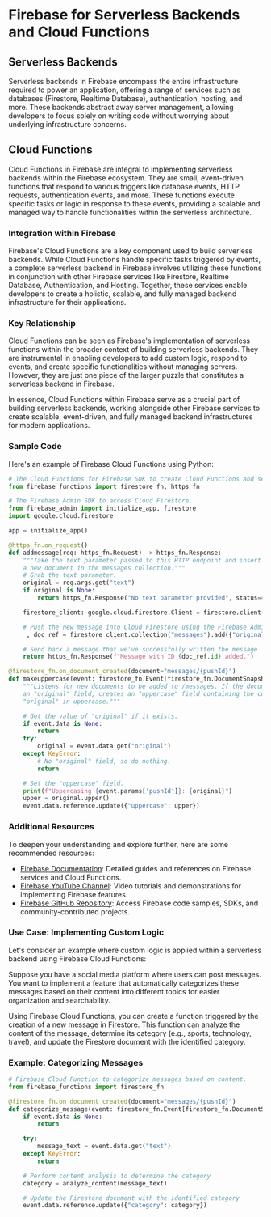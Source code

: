 # Firebase for Serverless Backends and Cloud Functions

## Serverless Backends

Serverless backends in Firebase encompass the entire infrastructure required to power an application, offering a range of services such as databases (Firestore, Realtime Database), authentication, hosting, and more. These backends abstract away server management, allowing developers to focus solely on writing code without worrying about underlying infrastructure concerns.

## Cloud Functions

Cloud Functions in Firebase are integral to implementing serverless backends within the Firebase ecosystem. They are small, event-driven functions that respond to various triggers like database events, HTTP requests, authentication events, and more. These functions execute specific tasks or logic in response to these events, providing a scalable and managed way to handle functionalities within the serverless architecture.

### Integration within Firebase

Firebase's Cloud Functions are a key component used to build serverless backends. While Cloud Functions handle specific tasks triggered by events, a complete serverless backend in Firebase involves utilizing these functions in conjunction with other Firebase services like Firestore, Realtime Database, Authentication, and Hosting. Together, these services enable developers to create a holistic, scalable, and fully managed backend infrastructure for their applications.

### Key Relationship

Cloud Functions can be seen as Firebase's implementation of serverless functions within the broader context of building serverless backends. They are instrumental in enabling developers to add custom logic, respond to events, and create specific functionalities without managing servers. However, they are just one piece of the larger puzzle that constitutes a serverless backend in Firebase.

In essence, Cloud Functions within Firebase serve as a crucial part of building serverless backends, working alongside other Firebase services to create scalable, event-driven, and fully managed backend infrastructures for modern applications.

### Sample Code

Here's an example of Firebase Cloud Functions using Python:

```python
# The Cloud Functions for Firebase SDK to create Cloud Functions and set up triggers.
from firebase_functions import firestore_fn, https_fn

# The Firebase Admin SDK to access Cloud Firestore.
from firebase_admin import initialize_app, firestore
import google.cloud.firestore

app = initialize_app()

@https_fn.on_request()
def addmessage(req: https_fn.Request) -> https_fn.Response:
    """Take the text parameter passed to this HTTP endpoint and insert it into
    a new document in the messages collection."""
    # Grab the text parameter.
    original = req.args.get("text")
    if original is None:
        return https_fn.Response("No text parameter provided", status=400)

    firestore_client: google.cloud.firestore.Client = firestore.client()

    # Push the new message into Cloud Firestore using the Firebase Admin SDK.
    _, doc_ref = firestore_client.collection("messages").add({"original": original})

    # Send back a message that we've successfully written the message
    return https_fn.Response(f"Message with ID {doc_ref.id} added.")

@firestore_fn.on_document_created(document="messages/{pushId}")
def makeuppercase(event: firestore_fn.Event[firestore_fn.DocumentSnapshot | None]) -> None:
    """Listens for new documents to be added to /messages. If the document has
    an "original" field, creates an "uppercase" field containing the contents of
    "original" in uppercase."""

    # Get the value of "original" if it exists.
    if event.data is None:
        return
    try:
        original = event.data.get("original")
    except KeyError:
        # No "original" field, so do nothing.
        return

    # Set the "uppercase" field.
    print(f"Uppercasing {event.params['pushId']}: {original}")
    upper = original.upper()
    event.data.reference.update({"uppercase": upper})
```

### Additional Resources

To deepen your understanding and explore further, here are some recommended resources:
- [Firebase Documentation](https://firebase.google.com/docs): Detailed guides and references on Firebase services and Cloud Functions.
- [Firebase YouTube Channel](https://www.youtube.com/user/Firebase): Video tutorials and demonstrations for implementing Firebase features.
- [Firebase GitHub Repository](https://github.com/firebase): Access Firebase code samples, SDKs, and community-contributed projects.

### Use Case: Implementing Custom Logic

Let's consider an example where custom logic is applied within a serverless backend using Firebase Cloud Functions:

Suppose you have a social media platform where users can post messages. You want to implement a feature that automatically categorizes these messages based on their content into different topics for easier organization and searchability.

Using Firebase Cloud Functions, you can create a function triggered by the creation of a new message in Firestore. This function can analyze the content of the message, determine its category (e.g., sports, technology, travel), and update the Firestore document with the identified category.

### Example: Categorizing Messages

```python
# Firebase Cloud Function to categorize messages based on content.
from firebase_functions import firestore_fn

@firestore_fn.on_document_created(document="messages/{pushId}")
def categorize_message(event: firestore_fn.Event[firestore_fn.DocumentSnapshot | None]) -> None:
    if event.data is None:
        return

    try:
        message_text = event.data.get("text")
    except KeyError:
        return

    # Perform content analysis to determine the category
    category = analyze_content(message_text)

    # Update the Firestore document with the identified category
    event.data.reference.update({"category": category})
